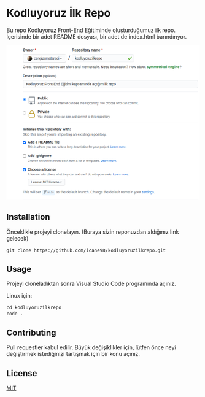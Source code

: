 # Kodluyoruz İlk Repo

Bu repo [Kodluyoruz](www.kodluyoruz.org) Front-End Eğitiminde oluşturduğumuz ilk repo. İçerisinde bir adet README dosyası, bir adet de index.html barındırıyor.

![Alt text](https://raw.githubusercontent.com/Kodluyoruz/taskforce/main/git/odev1/figures/github.png)


## Installation

Önceklikle projeyi clonelayın. (Buraya sizin reponuzdan aldığınız link gelecek)

```
git clone https://github.com/icane98/kodluyoruzilkrepo.git
```

## Usage

Projeyi cloneladıktan sonra Visual Studio Code programında açınız.

Linux için:
````
cd kodluyoruzilkrepo
code .
````
## Contributing

Pull requestler kabul edilir. Büyük değişiklikler için, lütfen önce neyi değiştirmek istediğinizi tartışmak için bir konu açınız.

## License

[MIT](https://choosealicense.com/licenses/mit/)

